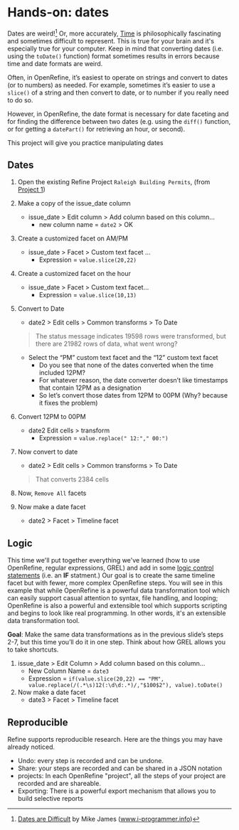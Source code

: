 # Hands-on:  dates

Dates are weird![^5] Or, more accurately, [Time](http://www.newyorker.com/magazine/2016/12/19/the-secret-life-of-time) is philosophically fascinating and sometimes difficult to represent.  This is true for your brain and it's especially true for your computer.  Keep in mind that converting dates (i.e. using the `toDate()` function) format sometimes results in errors because time and date formats are weird.  

Often, in OpenRefine, it’s easiest to operate on strings and convert to dates (or to numbers) as needed.  For example, sometimes it’s easier to use a `slice()` of a string and then convert to date, or to number if you really need to do so.  

However, in OpenRefine, the date format is necessary for date faceting and for finding the difference between two dates (e.g. using the `diff()` function, or for getting a `datePart()` for retrieving an hour, or second).

This project will give you practice manipulating dates

## Dates

1. Open the existing Refine Project `Raleigh Building Permits`, (from [Project 1](start.html))
2. Make a copy of the issue_date column  
    + <span class="or-menu">issue_date > Edit column > Add column based on this column…  </span>   
        + <span class="or-menu">new column name = `date2` > OK  </span>   
3. Create a customized facet on AM/PM  
    + <span class="or-menu">issue_date > Facet > Custom text facet …  </span>   
        + Expression = `value.slice(20,22)`  
4. Create a customized facet on the hour  
    + <span class="or-menu">issue_date > Facet > Custom text facet…  </span>  
        + Expression = `value.slice(10,13)`  
5. Convert to Date  
    + <span class="or-menu">date2 > Edit cells > Common transforms > To Date  </span>  
    
    > The status message indicates 19598 rows were transformed, but there are 21982 rows of data, what went wrong?
    
    + Select the “PM” custom text facet and the “12” custom text facet  
        + Do you see that none of the dates converted when the time included 12PM?  
        + For whatever reason, the date converter doesn’t like timestamps that contain 12PM as a designation  
        + So let’s convert those dates from 12PM to 00PM (Why?  because it fixes the problem)  
6. Convert 12PM to 00PM  
    + <span class="or-menu">date2 Edit cells > transform  </span>  
        + Expression = `value.replace(" 12:"," 00:")`
7. Now convert to date  
    + <span class="or-menu">date2 > Edit cells > Common transforms > To Date  </span> 
    
    > That converts 2384 cells 
    
8. Now, `Remove All` facets

8. Now make a date facet  
    + <span class="or-menu">date2 > Facet > Timeline facet </span> 


## Logic  

This time we'll put together everything we've learned (how to use OpenRefine, regular expressions, GREL) and add in some [logic control statements](https://github.com/OpenRefine/OpenRefine/wiki/GREL-Controls) (i.e. an **IF** statment.)  Our goal is to create the same timeline facet but with fewer, more complex OpenRefine steps.  You will see in this example that while OpenRefine is a powerful data transformation tool which can easily support casual attention to syntax, file handling, and looping; OpenRefine is also a powerful and extensible tool which supports scripting and begins to look like real programming.  In other words, it's an extensible data transformation tool.

**Goal**: Make the same data transformations as in the previous slide’s steps 2-7, but this time you’ll do it in one step.  Think about how GREL allows you to take shortcuts.


1. <span class="or-menu">issue_date > Edit Column > Add column based on this column…  </span> 
    + New Column Name = `date3`  
    + Expression = `if(value.slice(20,22) == "PM", value.replace(/(.*\s)12(:\d\d:.*)/,"$100$2"), value).toDate()`  
2. Now make a date facet  
    + <span class="or-menu">date3 > Facet > Timeline facet </span> 


## Reproducible

Refine supports reproducible research.  Here are the things you may have already noticed.

* Undo:  every step is recorded and can be undone.
* Share:  your steps are recorded and can be shared in a JSON notation
* projects:  In each OpenRefine "project", all the steps of your project are recorded and are shareable.
* Exporting:  There is a powerful export mechanism that allows you to build selective reports


[^5]: [Dates are Difficult](http://www.i-programmer.info/babbages-bag/391-dates-are-difficult.html) by Mike James (www.i-programmer.info)
